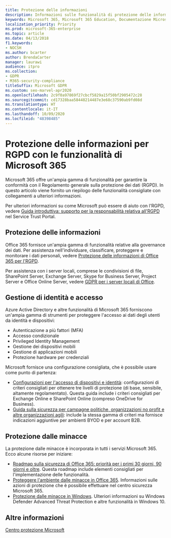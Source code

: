 ```yaml
---
title: Protezione delle informazioni
description: Informazioni sulle funzionalità di protezione delle informazioni in Microsoft 365 per il Regolamento generale sulla protezione dei dati (GDPR).
keywords: Microsoft 365, Microsoft 365 Education, Documentazione Microsoft 365, GDPR
localization_priority: Priority
ms.prod: microsoft-365-enterprise
ms.topic: article
ms.date: 04/13/2018
f1.keywords:
- NOCSH
ms.author: bcarter
author: BrendaCarter
manager: laurawi
audience: itpro
ms.collection:
- GDPR
- M365-security-compliance
titleSuffix: Microsoft GDPR
ms.custom: seo-marvel-apr2020
ms.openlocfilehash: 2c9f0a97869f27cbcf5829a15f50bf2905472c28
ms.sourcegitcommit: cd17328baa58448214487e3e68c37590ab9fd08d
ms.translationtype: HT
ms.contentlocale: it-IT
ms.lasthandoff: 10/09/2020
ms.locfileid: "48398485"
---
```

# <a name="information-protection-for-gdpr-with-microsoft-365-capabilities"></a>Protezione delle informazioni per RGPD con le funzionalità di Microsoft 365

Microsoft 365 offre un'ampia gamma di funzionalità per garantire la conformità con il Regolamento generale sulla protezione dei dati (RGPD). In questo articolo viene fornito un riepilogo delle funzionalità consigliate con collegamenti a ulteriori informazioni.

Per ulteriori informazioni su come Microsoft può essere di aiuto con l'RGPD, vedere [Guida introduttiva: supporto per la responsabilità relativa all'RGPD](https://servicetrust.microsoft.com/ViewPage/GDPRGetStarted) nel Service Trust Portal.

## <a name="information-protection"></a>Protezione delle informazioni

Office 365 fornisce un'ampia gamma di funzionalità relative alla governance dei dati. Per assistenza nell'individuare, classificare, proteggere e monitorare i dati personali, vedere [Protezione delle informazioni di Office 365 per l'RGPD](https://docs.microsoft.com/microsoft-365/compliance/office-365-information-protection-for-gdpr).

Per assistenza con i server locali, comprese le condivisioni di file, SharePoint Server, Exchange Server, Skype for Business Server, Project Server e Office Online Server, vedere [GDPR per i server locali di Office](https://docs.microsoft.com/microsoft-365/compliance/gdpr-for-office-servers). 

## <a name="identity-and-access-management"></a>Gestione di identità e accesso

Azure Active Directory e altre funzionalità di Microsoft 365 forniscono un'ampia gamma di strumenti per proteggere l'accesso ai dati degli utenti da identità e dispositivi:

- Autenticazione a più fattori (MFA)
- Accesso condizionale
- Privileged Identity Management
- Gestione dei dispositivi mobili
- Gestione di applicazioni mobili
- Protezione hardware per credenziali

Microsoft fornisce una configurazione consigliata, che è possibile usare come punto di partenza:

- [Configurazioni per l'accesso di dispositivi e identità](../security/office-365-security/microsoft-365-policies-configurations.md): configurazioni di criteri consigliati per ottenere tre livelli di protezione (di base, sensibile, altamente regolamentato). Questa guida include i criteri consigliati per Exchange Online e SharePoint Online (compreso OneDrive for Business).
- [Guida sulla sicurezza per campagne politiche, organizzazioni no profit e altre organizzazioni agili](https://docs.microsoft.com/microsoft-365/security/office-365-security/microsoft-security-guidance-for-political-campaigns-nonprofits-and-other-agile-o): include la stessa gamma di criteri ma fornisce indicazioni aggiuntive per ambienti BYOD e per account B2B.

## <a name="threat-protection"></a>Protezione dalle minacce

La protezione dalle minacce è incorporata in tutti i servizi Microsoft 365. Ecco alcune risorse per iniziare:

- [Roadmap sulla sicurezza di Office 365: priorità per i primi 30 giorni, 90 giorni e oltre](https://docs.microsoft.com/microsoft-365/security/office-365-security/security-roadmap). Questa roadmap include elementi consigliati per l'implementazione delle funzionalità. 
- [Proteggere l'ambiente dalle minacce in Office 365](https://docs.microsoft.com/microsoft-365/security/office-365-security/protect-against-threats). Informazioni sulle azioni di protezione che è possibile effettuare nel centro sicurezza Microsoft 365.
- [Protezione dalle minacce in Windows](https://docs.microsoft.com/windows/security/threat-protection/). Ulteriori informazioni su Windows Defender Advanced Threat Protection e altre funzionalità in Windows 10.

## <a name="learn-more"></a>Altre informazioni

[Centro protezione Microsoft](https://www.microsoft.com/trust-center/privacy/gdpr-overview)
